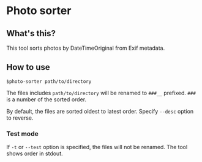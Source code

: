 # Photo sorter

## What's this?

This tool sorts photos by DateTimeOriginal from Exif metadata.

## How to use

```
$photo-sorter path/to/directory
```

The files includes `path/to/directory` will be renamed to `###__` prefixed.
`###` is a number of the sorted order.

By default, the files are sorted oldest to latest order.
Specify `--desc` option to reverse.

### Test mode

If `-t` or `--test` option is specified, the files will not be renamed.
The tool shows order in stdout.
